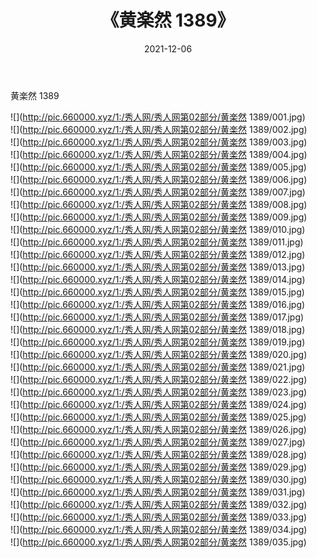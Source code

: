 ﻿---
layout: post
title:  《黄楽然 1389》
date:   2021-12-06
img: http://pic.660000.xyz/1:/秀人网/秀人网第02部分/黄楽然 1389/000.jpg
categories: [美女, 清纯, 唯美]
---

黄楽然 1389

  ![](http://pic.660000.xyz/1:/秀人网/秀人网第02部分/黄楽然 1389/001.jpg) <br> ![](http://pic.660000.xyz/1:/秀人网/秀人网第02部分/黄楽然 1389/002.jpg) <br> ![](http://pic.660000.xyz/1:/秀人网/秀人网第02部分/黄楽然 1389/003.jpg) <br> ![](http://pic.660000.xyz/1:/秀人网/秀人网第02部分/黄楽然 1389/004.jpg) <br> ![](http://pic.660000.xyz/1:/秀人网/秀人网第02部分/黄楽然 1389/005.jpg) <br> ![](http://pic.660000.xyz/1:/秀人网/秀人网第02部分/黄楽然 1389/006.jpg) <br> ![](http://pic.660000.xyz/1:/秀人网/秀人网第02部分/黄楽然 1389/007.jpg) <br> ![](http://pic.660000.xyz/1:/秀人网/秀人网第02部分/黄楽然 1389/008.jpg) <br> ![](http://pic.660000.xyz/1:/秀人网/秀人网第02部分/黄楽然 1389/009.jpg) <br> ![](http://pic.660000.xyz/1:/秀人网/秀人网第02部分/黄楽然 1389/010.jpg) <br> ![](http://pic.660000.xyz/1:/秀人网/秀人网第02部分/黄楽然 1389/011.jpg) <br> ![](http://pic.660000.xyz/1:/秀人网/秀人网第02部分/黄楽然 1389/012.jpg) <br> ![](http://pic.660000.xyz/1:/秀人网/秀人网第02部分/黄楽然 1389/013.jpg) <br> ![](http://pic.660000.xyz/1:/秀人网/秀人网第02部分/黄楽然 1389/014.jpg) <br> ![](http://pic.660000.xyz/1:/秀人网/秀人网第02部分/黄楽然 1389/015.jpg) <br> ![](http://pic.660000.xyz/1:/秀人网/秀人网第02部分/黄楽然 1389/016.jpg) <br> ![](http://pic.660000.xyz/1:/秀人网/秀人网第02部分/黄楽然 1389/017.jpg) <br> ![](http://pic.660000.xyz/1:/秀人网/秀人网第02部分/黄楽然 1389/018.jpg) <br> ![](http://pic.660000.xyz/1:/秀人网/秀人网第02部分/黄楽然 1389/019.jpg) <br> ![](http://pic.660000.xyz/1:/秀人网/秀人网第02部分/黄楽然 1389/020.jpg) <br> ![](http://pic.660000.xyz/1:/秀人网/秀人网第02部分/黄楽然 1389/021.jpg) <br> ![](http://pic.660000.xyz/1:/秀人网/秀人网第02部分/黄楽然 1389/022.jpg) <br> ![](http://pic.660000.xyz/1:/秀人网/秀人网第02部分/黄楽然 1389/023.jpg) <br> ![](http://pic.660000.xyz/1:/秀人网/秀人网第02部分/黄楽然 1389/024.jpg) <br> ![](http://pic.660000.xyz/1:/秀人网/秀人网第02部分/黄楽然 1389/025.jpg) <br> ![](http://pic.660000.xyz/1:/秀人网/秀人网第02部分/黄楽然 1389/026.jpg) <br> ![](http://pic.660000.xyz/1:/秀人网/秀人网第02部分/黄楽然 1389/027.jpg) <br> ![](http://pic.660000.xyz/1:/秀人网/秀人网第02部分/黄楽然 1389/028.jpg) <br> ![](http://pic.660000.xyz/1:/秀人网/秀人网第02部分/黄楽然 1389/029.jpg) <br> ![](http://pic.660000.xyz/1:/秀人网/秀人网第02部分/黄楽然 1389/030.jpg) <br> ![](http://pic.660000.xyz/1:/秀人网/秀人网第02部分/黄楽然 1389/031.jpg) <br> ![](http://pic.660000.xyz/1:/秀人网/秀人网第02部分/黄楽然 1389/032.jpg) <br> ![](http://pic.660000.xyz/1:/秀人网/秀人网第02部分/黄楽然 1389/033.jpg) <br> ![](http://pic.660000.xyz/1:/秀人网/秀人网第02部分/黄楽然 1389/034.jpg) <br> ![](http://pic.660000.xyz/1:/秀人网/秀人网第02部分/黄楽然 1389/035.jpg) <br>